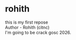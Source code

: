 # rohith
this is my first repose
<br>
Author - Rohith (citnc)
<br>
I'm going to be crack gosc 2026.
